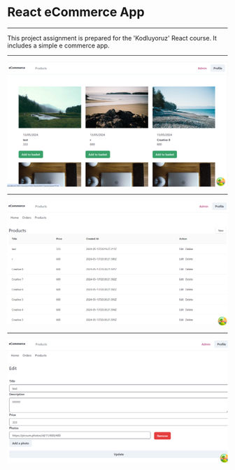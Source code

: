 # React eCommerce App

---

This project assignment is prepared for the 'Kodluyoruz' React course. It includes a simple e commerce app.

---

![preview](preview.png)

---

![preview](preview2.png)

---

![preview](preview3.png)
